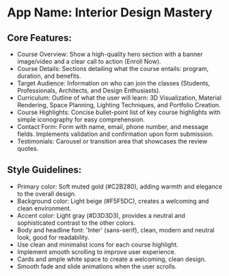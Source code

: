 # **App Name**: Interior Design Mastery

## Core Features:

- Course Overview: Show a high-quality hero section with a banner image/video and a clear call to action (Enroll Now).
- Course Details: Sections detailing what the course entails: program, duration, and benefits.
- Target Audience: Information on who can join the classes (Students, Professionals, Architects, and Design Enthusiasts).
- Curriculum: Outline of what the user will learn: 3D Visualization, Material Rendering, Space Planning, Lighting Techniques, and Portfolio Creation.
- Course Highlights: Concise bullet-point list of key course highlights with simple iconography for easy comprehension.
- Contact Form: Form with name, email, phone number, and message fields. Implements validation and confirmation upon form submission.
- Testimonials: Carousel or transition area that showcases the review quotes.

## Style Guidelines:

- Primary color: Soft muted gold (#C2B280), adding warmth and elegance to the overall design.
- Background color: Light beige (#F5F5DC), creates a welcoming and clean environment.
- Accent color: Light gray (#D3D3D3), provides a neutral and sophisticated contrast to the other colors.
- Body and headline font: 'Inter' (sans-serif), clean, modern and neutral look, good for readability.
- Use clean and minimalist icons for each course highlight.
- Implement smooth scrolling to improve user experience.
- Cards and ample white space to create a welcoming, clean design.
- Smooth fade and slide animations when the user scrolls.